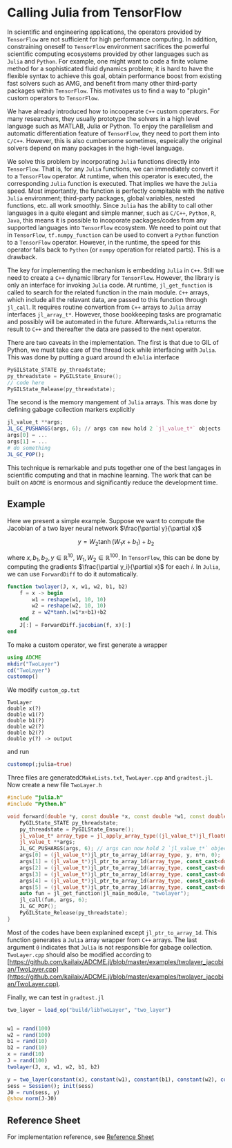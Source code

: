 # Calling Julia from TensorFlow

In scientific and engineering applications, the operators provided by `TensorFlow` are not sufficient for high performance computing. In addition, constraining oneself to `TensorFlow` environment sacrifices the powerful scientific computing ecosystems provided by other languages such as `Julia` and `Python`. For example, one might want to code a finite volume method for a sophisticated fluid dynamics problem; it is hard to have the flexible syntax to achieve this goal, obtain performance boost from existing fast solvers such as AMG, and benefit from many other third-party packages within `TensorFlow`. This motivates us to find a way to "plugin" custom operators to `TensorFlow`.



We have already introduced how to incooperate `C++` custom operators.  For many researchers, they usually prototype the solvers in a high level language such as MATLAB, Julia or Python. To enjoy the parallelism and automatic differentiation feature of `TensorFlow`, they need to port them into `C/C++`. However, this is also cumbersome sometimes, espeically the original solvers depend on many packages in the high-level language. 



We solve this problem by incorporating `Julia` functions directly into `TensorFlow`. That is, for any `Julia` functions, we can immediately convert it to a `TensorFlow` operator. At runtime, when this operator is executed, the corresponding `Julia` function is executed. That implies we have the `Julia` speed. Most importantly, the function is perfectly compitable with the native `Julia` environment; third-party packages, global variables, nested functions, etc. all work smoothly. Since `Julia` has the ability to call other languages in a quite elegant and simple manner, such as `C/C++`, `Python`, `R`, `Java`, this means it is possible to incoporate packages/codes from any supported languages into `TensorFlow` ecosystem. We need to point out that in `TensorFlow`, `tf.numpy_function` can be used to convert a `Python` function to a `TensorFlow` operator. However, in the runtime, the speed for this operator falls back to `Python` (or `numpy` operation for related parts). This is a drawback. 



The key for implementing the mechanism is embedding `Julia` in `C++`. Still we need to create a `C++` dynamic library for `TensorFlow`. However, the library is only an interface for invoking `Julia` code. At runtime, `jl_get_function` is called to search for the related function in the main module. `C++` arrays, which include all the relavant data, are passed to this function through `jl_call`. It requires routine convertion from `C++` arrays to `Julia` array interfaces `jl_array_t*`. However, those bookkeeping tasks are programatic and possibly will be automated in the future. Afterwards,`Julia` returns the result to `C++` and thereafter the data are passed to the next operator. 



There are two caveats in the implementation. The first is that due to GIL of Python, we must take care of the thread lock while interfacing with `Julia`. This was done by putting a guard around th e`Julia` interface

```c
PyGILState_STATE py_threadstate;
py_threadstate = PyGILState_Ensure();
// code here 
PyGILState_Release(py_threadstate);
```

The second is the memory mangement of `Julia` arrays. This was done by defining gabage collection markers explicitly

```julia
jl_value_t **args;
JL_GC_PUSHARGS(args, 6); // args can now hold 2 `jl_value_t*` objects
args[0] = ...
args[1] = ...
# do something
JL_GC_POP();
```



This technique is remarkable and puts together one of the best langages in scientific computing and that in machine learning. The work that can be built on `ADCME` is enormous and significantly reduce the development time. 



## Example

Here we present a simple example. Suppose we want to compute the Jacobian of a two layer neural network $\frac{\partial y}{\partial x}$

$$y = W_2\tanh(W_1x+b_1)+b_2$$

where $x, b_1, b_2, y\in \mathbb{R}^{10}$, $W_1, W_2\in \mathbb{R}^{100}$. In `TensorFlow`, this can be done by computing the gradients $\frac{\partial y_i}{\partial x}$ for each $i$. In `Julia`, we can use `ForwardDiff` to do it automatically. 

```julia
function twolayer(J, x, w1, w2, b1, b2)
    f = x -> begin
        w1 = reshape(w1, 10, 10)
        w2 = reshape(w2, 10, 10)
        z = w2*tanh.(w1*x+b1)+b2
    end
    J[:] = ForwardDiff.jacobian(f, x)[:]
end
```

To make a custom operator, we first generate a wrapper

```julia
using ADCME
mkdir("TwoLayer")
cd("TwoLayer")
customop()
```

We modify `custom_op.txt`

```
TwoLayer
double x(?)
double w1(?)
double b1(?)
double w2(?)
double b2(?)
double y(?) -> output
```

and run 

```julia
customop(;julia=true)
```

Three files are generated`CMakeLists.txt`, `TwoLayer.cpp` and `gradtest.jl`. Now create a new file `TwoLayer.h`

```c++
#include "julia.h"
#include "Python.h"

void forward(double *y, const double *x, const double *w1, const double *w2, const double *b1, const double *b2, int n){
    PyGILState_STATE py_threadstate;
    py_threadstate = PyGILState_Ensure();
    jl_value_t* array_type = jl_apply_array_type((jl_value_t*)jl_float64_type, 1);
    jl_value_t **args;
    JL_GC_PUSHARGS(args, 6); // args can now hold 2 `jl_value_t*` objects
    args[0] = (jl_value_t*)jl_ptr_to_array_1d(array_type, y, n*n, 0);
    args[1] = (jl_value_t*)jl_ptr_to_array_1d(array_type, const_cast<double*>(x), n, 0);
    args[2] = (jl_value_t*)jl_ptr_to_array_1d(array_type, const_cast<double*>(w1), n*n, 0);
    args[3] = (jl_value_t*)jl_ptr_to_array_1d(array_type, const_cast<double*>(w2), n*n, 0);
    args[4] = (jl_value_t*)jl_ptr_to_array_1d(array_type, const_cast<double*>(b1), n, 0);
    args[5] = (jl_value_t*)jl_ptr_to_array_1d(array_type, const_cast<double*>(b2), n, 0);
    auto fun = jl_get_function(jl_main_module, "twolayer");
    jl_call(fun, args, 6);
    JL_GC_POP();
    PyGILState_Release(py_threadstate);
}
```

Most of the codes have been explanined except `jl_ptr_to_array_1d`. This function generates a `Julia` array wrapper from `C++` arrays. The last argument `0` indicates that `Julia` is not responsible for gabage collection. `TwoLayer.cpp` should also be modified according to [https://github.com/kailaix/ADCME.jl/blob/master/examples/twolayer_jacobian/TwoLayer.cpp](https://github.com/kailaix/ADCME.jl/blob/master/examples/twolayer_jacobian/TwoLayer.cpp).



Finally, we can test in `gradtest.jl` 

```julia
two_layer = load_op("build/libTwoLayer", "two_layer")


w1 = rand(100)
w2 = rand(100)
b1 = rand(10)
b2 = rand(10)
x = rand(10)
J = rand(100)
twolayer(J, x, w1, w2, b1, b2)

y = two_layer(constant(x), constant(w1), constant(b1), constant(w2), constant(b2))
sess = Session(); init(sess)
J0 = run(sess, y)
@show norm(J-J0)
```



## Reference Sheet

For implementation reference, see [Reference Sheet](https://github.com/kailaix/ADCME.jl/blob/master/examples/md/customop_reference_sheet.md)